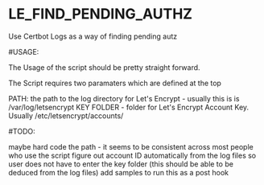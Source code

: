 # LE_FIND_PENDING_AUTHZ
Use Certbot Logs as a way of finding pending autz

#USAGE:

The Usage of the script should be pretty straight forward. 

The Script requires two paramaters which are defined at the top

PATH: the path to the log directory for Let's Encrypt - usually this is is /var/log/letsencrypt
KEY FOLDER - folder for Let's Encrypt Account Key. Usually /etc/letsencrypt/accounts/<random numbers and letters>

#TODO: 

maybe hard code the path - it seems to be consistent across most people who use the script
figure out account ID automatically from the log files so user does not have to enter the key folder (this should be able to be deduced from the log files)
add samples to run this as a post hook


